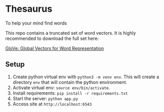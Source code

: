 # Thesaurus

To help your mind find words

This repo contains a truncated set of word vectors. It is highly recommended to download the full set here:

[GloVe: Global Vectors for Word Representation](https://nlp.stanford.edu/projects/glove/)

## Setup

1. Create python virtual env with `python3 -m venv env`. This will create a directory `env` that will contain the python environment.
1. Activate virtual env: `source env/bin/activate`.
1. Install requirements: `pip install -r requirements.txt`
1. Start the server: `python app.py`
1. Access site at `http://localhost:6543`
